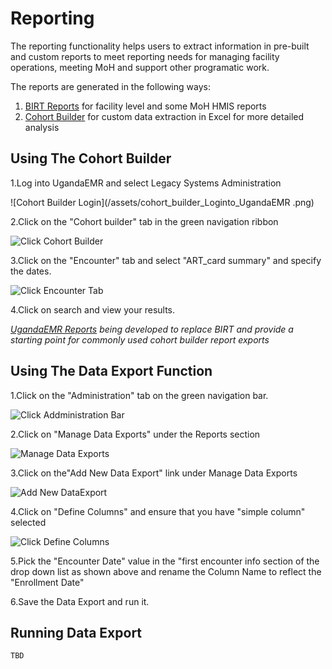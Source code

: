 # Reporting

The reporting functionality helps users to extract information in pre-built and custom reports to meet reporting needs for managing facility operations, meeting MoH and support other programatic work.

The reports are generated in the following ways:

1. [BIRT Reports](reporting_birt.md) for facility level and some MoH HMIS reports 
2. [Cohort Builder](reporting_cohort_builder.md) for custom data extraction in Excel for more detailed analysis

## Using The Cohort Builder

1.Log into UgandaEMR and select Legacy Systems Administration

![Cohort Builder Login](/assets/cohort_builder_Loginto_UgandaEMR .png)

2.Click on the "Cohort builder" tab in the green navigation ribbon

![Click Cohort Builder](/assets/click_on_cohortbuilder.png)

3.Click on the "Encounter" tab and select "ART\_card summary" and specify the dates.

![Click Encounter Tab](/assets/click_on_cohortbuilder_tab.png)

4.Click on search and view your results.

*[UgandaEMR Reports](ugandaemr_reports.md) being developed to replace BIRT and provide a starting point for commonly used cohort builder report exports*

## Using The Data Export Function

1.Click on the "Administration" tab on the green navigation bar.

![Click Addministration Bar](/assets/click_on_administrator_navigation_bar.png)

2.Click on "Manage Data Exports" under the Reports section

![Manage Data Exports](/assets/manage_data_exports.png)

3.Click on the"Add New Data Export" link under Manage Data Exports

![Add New DataExport](/assets/add_new_dataexport.png)

4.Click on "Define Columns" and ensure that you have "simple column" selected

![Click Define Columns](/assets/click_on_define_columns.png)

5.Pick the "Encounter Date" value in the "first encounter info section of the drop down list as shown above and rename the Column Name to reflect the "Enrollment Date"

6.Save the Data Export and run it.

## Running Data Export
    
    TBD

